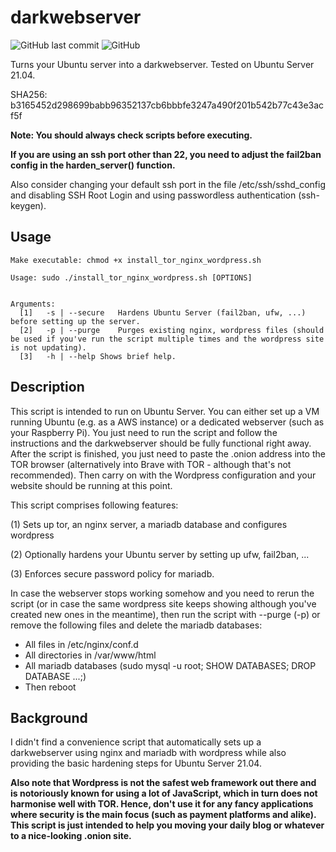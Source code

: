 # darkwebserver

![GitHub last commit](https://img.shields.io/github/last-commit/thomasgruebl/darkwebserver?style=plastic) ![GitHub](https://img.shields.io/github/license/thomasgruebl/darkwebserver?style=plastic)

Turns your Ubuntu server into a darkwebserver. Tested on Ubuntu Server 21.04.

SHA256: b3165452d298699babb96352137cb6bbbfe3247a490f201b542b77c43e3acf5f

<b>Note: You should always check scripts before executing.</b>

<b>If you are using an ssh port other than 22, you need to adjust the fail2ban config in the harden_server() function.</b>

Also consider changing your default ssh port in the file /etc/ssh/sshd_config and disabling SSH Root Login and using passwordless authentication (ssh-keygen).

**Usage**
---

```
Make executable: chmod +x install_tor_nginx_wordpress.sh

Usage: sudo ./install_tor_nginx_wordpress.sh [OPTIONS]


Arguments:
  [1]	-s | --secure	Hardens Ubuntu Server (fail2ban, ufw, ...) before setting up the server.
  [2]	-p | --purge	Purges existing nginx, wordpress files (should be used if you've run the script multiple times and the wordpress site is not updating).
  [3]	-h | --help	Shows brief help.
```

**Description**
---

This script is intended to run on Ubuntu Server. You can either set up a VM running Ubuntu (e.g. as a AWS instance) or a dedicated webserver (such as your Raspberry Pi). You just need to run the script and follow the instructions and the darkwebserver should be fully functional right away. After the script is finished, you just need to paste the .onion address into the TOR browser (alternatively into Brave with TOR - although that's not recommended). Then carry on with the Wordpress configuration and your website should be running at this point.

This script comprises following features:

(1)	Sets up tor, an nginx server, a mariadb database and configures wordpress

(2)	Optionally hardens your Ubuntu server by setting up ufw, fail2ban, ...

(3)	Enforces secure password policy for mariadb.


In case the webserver stops working somehow and you need to rerun the script (or in case the same wordpress site keeps showing although you've created new ones in the meantime), then run the script with --purge (-p) or remove the following files and delete the mariadb databases:

* All files in /etc/nginx/conf.d
* All directories in /var/www/html
* All mariadb databases (sudo mysql -u root; SHOW DATABASES; DROP DATABASE ...;)
* Then reboot

**Background**
---

I didn't find a convenience script that automatically sets up a darkwebserver using nginx and mariadb with wordpress while also providing the basic hardening steps for Ubuntu Server 21.04.

<b>Also note that Wordpress is not the safest web framework out there and is notoriously known for using a lot of JavaScript, which in turn does not harmonise well with TOR. Hence, don't use it for any fancy applications where security is the main focus (such as payment platforms and alike). This script is just intended to help you moving your daily blog or whatever to a nice-looking .onion site.</b>


